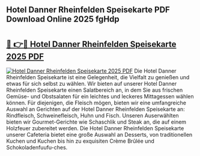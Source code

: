 ## Hotel Danner Rheinfelden Speisekarte PDF Download Online 2025 fgHdp

# <h2><a href="http://gcd14ye.nevu.top/?p=Hotel+Danner+Rheinfelden+Speisekarte">🔗 👉🔴 Hotel Danner Rheinfelden Speisekarte 2025 PDF</a></h2>

[![Hotel Danner Rheinfelden Speisekarte 2025 PDF](https://i.imgur.com/dBaPXMq.png)](http://gcd14ye.nevu.top/?p=Hotel+Danner+Rheinfelden+Speisekarte)
Die Hotel Danner Rheinfelden Speisekarte ist eine Gelegenheit, die Vielfalt zu genießen und etwas für sich selbst zu wählen. Wir bieten auf unserer Hotel Danner Rheinfelden Speisekarte einen Salatbereich an, in dem Sie aus frischen Gemüse- und Obstsalaten für ein leichtes und leckeres Mittagessen wählen können. Für diejenigen, die Fleisch mögen, bieten wir eine umfangreiche Auswahl an Gerichten auf der Hotel Danner Rheinfelden Speisekarte an: Rindfleisch, Schweinefleisch, Huhn und Fisch. Unseren Auserwählten bieten wir Gourmet-Gerichte wie Schaschlik und Steak an, die auf einem Holzfeuer zubereitet werden. Die Hotel Danner Rheinfelden Speisekarte unserer Cafeteria bietet eine große Auswahl an Desserts, von traditionellen Kuchen und Kuchen bis hin zu exquisiten Crème Brûlée und Schokoladenfuufu-ches.
